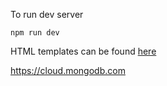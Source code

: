 To run dev server

```
npm run dev
```

HTML templates can be found [here](https://github.com/LearnWebCode/react-course)

https://cloud.mongodb.com
